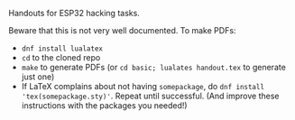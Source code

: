 Handouts for ESP32 hacking tasks.

Beware that this is not very well documented.
To make PDFs:

* `dnf install lualatex`
* `cd` to the cloned repo
* `make` to generate PDFs
  (or `cd basic; lualates handout.tex` to generate just one)
* If LaTeX complains about not having `somepackage`,
  do `dnf install 'tex(somepackage.sty)'`.
  Repeat until successful.
  (And improve these instructions with the packages you needed!)
